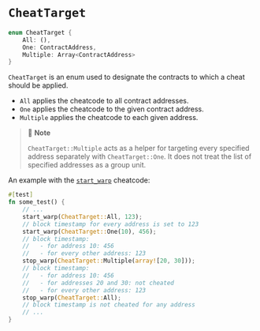 # `CheatTarget`

```rust
enum CheatTarget {
    All: (),
    One: ContractAddress,
    Multiple: Array<ContractAddress>
}
```

`CheatTarget` is an enum used to designate the contracts to which a cheat should be applied. 
- `All` applies the cheatcode to all contract addresses. 
- `One` applies the cheatcode to the given contract address. 
- `Multiple` applies the cheatcode to each given address. 

> 📝 **Note**
> 
> `CheatTarget::Multiple` acts as a helper for targeting every specified address separately with `CheatTarget::One`.
> It does not treat the list of specified addresses as a group unit.



An example with the [`start_warp`](./start_warp.md) cheatcode:
```rust 
#[test]
fn some_test() {
    // ...
    start_warp(CheatTarget::All, 123);
    // block timestamp for every address is set to 123
    start_warp(CheatTarget::One(10), 456);
    // block timestamp:
    //   - for address 10: 456
    //   - for every other address: 123
    stop_warp(CheatTarget::Multiple(array![20, 30]));
    // block timestamp:
    //   - for address 10: 456
    //   - for addresses 20 and 30: not cheated 
    //   - for every other address: 123
    stop_warp(CheatTarget::All);
    // block timestamp is not cheated for any address
    // ...
}
```
